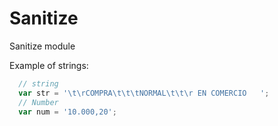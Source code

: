 # Sanitize

Sanitize module

Example of strings:

```javascript
  // string
  var str = '\t\rCOMPRA\t\t\tNORMAL\t\t\r EN COMERCIO   ';
  // Number
  var num = '10.000,20';
```
